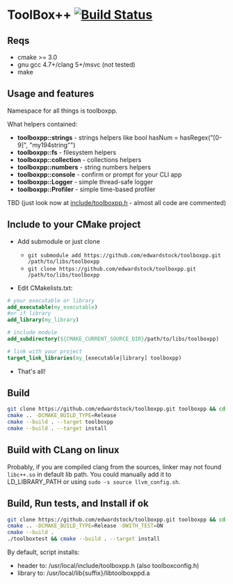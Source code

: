 # ToolBox++ [![Build Status](https://travis-ci.org/edwardstock/toolboxpp.svg?branch=master)](https://travis-ci.org/edwardstock/toolboxpp)


## Reqs
* cmake >= 3.0
* gnu gcc 4.7+/clang 5+/msvc (not tested)
* make

## Usage and features

Namespace for all things is toolboxpp.

What helpers contained:
* **toolboxpp::strings** - strings helpers like bool hasNum = hasRegex("[0-9]", "my194string"")
* **toolboxpp::fs** - filesystem helpers
* **toolboxpp::collection** - collections helpers
* **toolboxpp::numbers** - string numbers helpers
* **toolboxpp::console** - confirm or prompt for your CLI app
* **toolboxpp::Logger** - simple thread-safe logger
* **toolboxpp::Profiler** - simple time-based profiler

TBD (just look now at [include/toolboxpp.h](https://github.com/edwardstock/toolboxpp/blob/master/include/toolboxpp.h) - almost all code are commented)


## Include to your CMake project
* Add submodule or just clone
  * `git submodule add https://github.com/edwardstock/toolboxpp.git /path/to/libs/toolboxpp` 
  * `git clone https://github.com/edwardstock/toolboxpp.git /path/to/libs/toolboxpp`
  
* Edit CMakelists.txt:
```cmake
# your executable or library
add_executable(my_executable) 
#or if library
add_library(my_library)

# include module
add_subdirectory(${CMAKE_CURRENT_SOURCE_DIR}/path/to/libs/toolboxpp)

# link with your project
target_link_libraries(my_[executable|library] toolboxpp)
```
* That's all!

## Build
```bash
git clone https://github.com/edwardstock/toolboxpp.git toolboxpp && cd toolboxpp/build
cmake .. -DCMAKE_BUILD_TYPE=Release
cmake --build . --target toolboxpp
cmake --build . --target install 
```

## Build with CLang on linux
Probably, if you are compiled clang from the sources, linker may not found `libc++.so` in default lib path. You could manually add it to LD_LIBRARY_PATH or using `sudo -s source llvm_config.sh`.

## Build, Run tests, and Install if ok
```bash
git clone https://github.com/edwardstock/toolboxpp.git toolboxpp && cd toolboxpp/build
cmake .. -DCMAKE_BUILD_TYPE=Release -DWITH_TEST=ON
cmake --build .
./toolboxtest && cmake --build . --target install
```

By default, script installs:
* header to: /usr/local/include/toolboxpp.h (also toolboxconfig.h)
* library to: /usr/local/lib{suffix}/libtoolboxppd.a